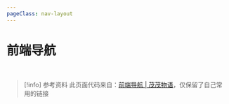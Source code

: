 ```yaml
---
pageClass: nav-layout
---
```


<style src="./index.scss"></style>

# 前端导航

<script setup>
import Nav from './index.vue'
</script>

<Nav />

<br />

> [!info] 参考资料
> 此页面代码来自：[前端导航 | 茂茂物语](https://notes.fe-mm.com/nav)，仅保留了自己常用的链接
